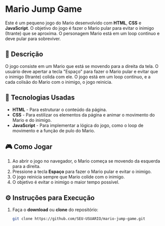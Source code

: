 # Mario Jump Game

Este é um pequeno jogo do Mario desenvolvido com **HTML**, **CSS** e **JavaScript**. O objetivo do jogo é fazer o Mario pular para evitar o inimigo (Itrante) que se aproxima. O personagem Mario está em um loop contínuo e deve pular para sobreviver.

## 📝 **Descrição**

O jogo consiste em um Mario que está se movendo para a direita da tela. O usuário deve apertar a tecla "Espaço" para fazer o Mario pular e evitar que o inimigo (Itrante) colida com ele. O jogo está em um loop contínuo, e a cada colisão do Mario com o inimigo, o jogo reinicia. 

## 🚀 **Tecnologias Usadas**

- **HTML** - Para estruturar o conteúdo da página.
- **CSS** - Para estilizar os elementos da página e animar o movimento do Mario e do inimigo.
- **JavaScript** - Para implementar a lógica do jogo, como o loop de movimento e a função de pulo do Mario.

## 🎮 **Como Jogar**

1. Ao abrir o jogo no navegador, o Mario começa se movendo da esquerda para a direita.
2. Pressione a tecla **Espaço** para fazer o Mario pular e evitar o inimigo.
3. O jogo reinicia sempre que Mario colide com o inimigo.
4. O objetivo é evitar o inimigo o maior tempo possível.

## ⚙️ **Instruções para Execução**

1. Faça o **download** ou **clone** do repositório:
   ```bash
   git clone https://github.com/SEU-USUARIO/mario-jump-game.git
